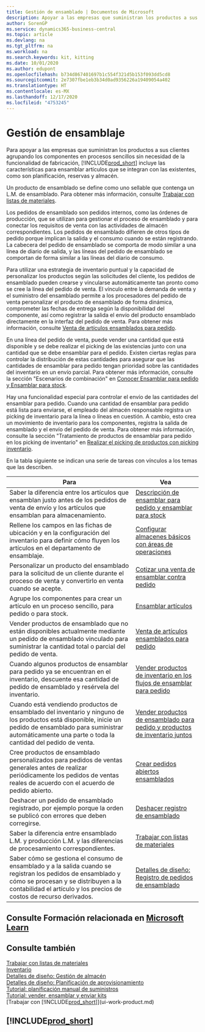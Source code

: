 ```yaml
---
title: Gestión de ensamblado | Documentos de Microsoft
description: Apoyar a las empresas que suministran los productos a sus clientes agrupando los componentes en procesos sencillos sin necesidad de la funcionalidad de fabricación pero con características para ensamblar artículos que se integran con las existentes, como son planificación, reservas y almacén.
author: SorenGP
ms.service: dynamics365-business-central
ms.topic: article
ms.devlang: na
ms.tgt_pltfrm: na
ms.workload: na
ms.search.keywords: kit, kitting
ms.date: 10/01/2020
ms.author: edupont
ms.openlocfilehash: b734d867401697b1c554f321d5b153f093dd5cd8
ms.sourcegitcommit: 2e7307fbe1eb3b34d0ad9356226a19409054a402
ms.translationtype: HT
ms.contentlocale: es-MX
ms.lasthandoff: 12/17/2020
ms.locfileid: "4753245"
---
```

# <a name="assembly-management"></a>Gestión de ensamblaje
Para apoyar a las empresas que suministran los productos a sus clientes agrupando los componentes en procesos sencillos sin necesidad de la funcionalidad de fabricación, [!INCLUDE[prod_short](includes/prod_short.md)] incluye las características para ensamblar artículos que se integran con las existentes, como son planificación, reservas y almacén.  

 Un producto de ensamblado se define como uno sellable que contenga un L.M. de ensamblado. Para obtener más información, consulte [Trabajar con listas de materiales](inventory-how-work-BOMs.md).

 Los pedidos de ensamblado son pedidos internos, como las órdenes de producción, que se utilizan para gestionar el proceso de ensamblado y para conectar los requisitos de venta con las actividades de almacén correspondientes. Los pedidos de ensamblado difieren de otros tipos de pedido porque implican la salida y el consumo cuando se están registrando. La cabecera del pedido de ensamblado se comporta de modo similar a una línea de diario de salida, y las líneas del pedido de ensamblado se comportan de forma similar a las líneas del diario de consumo.  

 Para utilizar una estrategia de inventario puntual y la capacidad de personalizar los productos según las solicitudes del cliente, los pedidos de ensamblado pueden crearse y vincularse automáticamente tan pronto como se cree la línea del pedido de venta. El vínculo entre la demanda de venta y el suministro del ensamblado permite a los procesadores del pedido de venta personalizar el producto de ensamblado de forma dinámica, comprometer las fechas de entrega según la disponibilidad del componente, así como registrar la salida el envío del producto ensamblado directamente en la interfaz del pedido de venta. Para obtener más información, consulte [Venta de artículos ensamblados para pedido](assembly-how-to-sell-items-assembled-to-order.md).  

 En una línea del pedido de venta, puede vender una cantidad que está disponible y se debe realizar el picking de las existencias junto con una cantidad que se debe ensamblar para el pedido. Existen ciertas reglas para controlar la distribución de estas cantidades para asegurar que las cantidades de ensamblar para pedido tengan prioridad sobre las cantidades del inventario en un envío parcial. Para obtener más información, consulte la sección "Escenarios de combinación" en [Conocer Ensamblar para pedido y Ensamblar para stock](assembly-assemble-to-order-or-assemble-to-stock.md).  

 Hay una funcionalidad especial para controlar el envío de las cantidades del ensamblar para pedido. Cuando una cantidad de ensamblar para pedido está lista para enviarse, el empleado del almacén responsable registra un picking de inventario para la línea o líneas en cuestión. A cambio, esto crea un movimiento de inventario para los componentes, registra la salida de ensamblado y el envío del pedido de venta. Para obtener más información, consulte la sección "Tratamiento de productos de ensamblar para pedido en los picking de inventario" en [Realizar el picking de productos con picking inventario](warehouse-how-to-pick-items-with-inventory-picks.md).

En la tabla siguiente se indican una serie de tareas con vínculos a los temas que las describen.   

|**Para**|**Vea**|  
|------------|-------------|  
|Saber la diferencia entre los artículos que ensamblan justo antes de los pedidos de venta de envío y los artículos que ensamblan para almacenamiento.|[Descripción de ensamblar para pedido y ensamblar para stock](assembly-assemble-to-order-or-assemble-to-stock.md)|
|Rellene los campos en las fichas de ubicación y en la configuración del inventario para definir cómo fluyen los artículos en el departamento de ensamblaje.|[Configurar almacenes básicos con áreas de operaciones](warehouse-how-to-set-up-basic-warehouses-with-operations-areas.md)|
|Personalizar un producto del ensamblado para la solicitud de un cliente durante el proceso de venta y convertirlo en venta cuando se acepte.|[Cotizar una venta de ensamblar contra pedido](assembly-how-to-quote-an-assemble-to-order-sale.md)|
|Agrupe los componentes para crear un artículo en un proceso sencillo, para pedido o para stock.|[Ensamblar artículos](assembly-how-to-assemble-items.md)|  
|Vender productos de ensamblado que no están disponibles actualmente mediante un pedido de ensamblado vinculado para suministrar la cantidad total o parcial del pedido de venta.|[Venta de artículos ensamblados para pedido](assembly-how-to-sell-items-assembled-to-order.md)|
|Cuando algunos productos de ensamblar para pedido ya se encuentran en el inventario, descuente esa cantidad de pedido de ensamblado y resérvela del inventario.|[Vender productos de inventario en los flujos de ensamblar para pedido](assembly-how-to-sell-inventory-items-in-assemble-to-order-flows.md)|  
|Cuando está vendiendo productos de ensamblado del inventario y ninguno de los productos está disponible, inicie un pedido de ensamblado para suministrar automáticamente una parte o toda la cantidad del pedido de venta.|[Vender productos de ensamblado para pedido y productos de inventario juntos](assembly-how-to-sell-assemble-to-order-items-and-inventory-items-together.md)|
|Cree productos de ensamblado personalizados para pedidos de ventas generales antes de realizar periódicamente los pedidos de ventas reales de acuerdo con el acuerdo de pedido abierto.|[Crear pedidos abiertos ensamblados](assembly-how-to-create-blanket-assembly-orders.md)|
|Deshacer un pedido de ensamblado registrado, por ejemplo porque la orden se publicó con errores que deben corregirse.|[Deshacer registro de ensamblado](assembly-how-to-undo-assembly-posting.md)|
|Saber la diferencia entre ensamblado L.M. y producción L.M. y las diferencias de procesamiento correspondientes.|[Trabajar con listas de materiales](inventory-how-work-BOMs.md)|
|Saber cómo se gestiona el consumo de ensamblado y a la salida cuando se registran los pedidos de ensamblado y cómo se procesan y se distribuyen a la contabilidad el artículo y los precios de costos de recurso derivados.|[Detalles de diseño: Registro de pedidos de ensamblado](design-details-assembly-order-posting.md)|  

## <a name="see-related-training-at-microsoft-learn"></a>Consulte Formación relacionada en [Microsoft Learn](/learn/paths/assemble-items-dynamics-365-business-central/)

## <a name="see-also"></a>Consulte también

[Trabajar con listas de materiales](inventory-how-work-BOMs.md)  
[Inventario](inventory-manage-inventory.md)  
[Detalles de diseño: Gestión de almacén](design-details-warehouse-management.md)  
[Detalles de diseño: Planificación de aprovisionamiento](design-details-supply-planning.md)  
[Tutorial: planificación manual de suministros](walkthrough-planning-supplies-manually.md)  
[Tutorial: vender, ensamblar y enviar kits](walkthrough-selling-assembling-and-shipping-kits.md)  
[Trabajar con [!INCLUDE[prod_short](includes/prod_short.md)]](ui-work-product.md)

## [!INCLUDE[prod_short](includes/free_trial_md.md)]  
